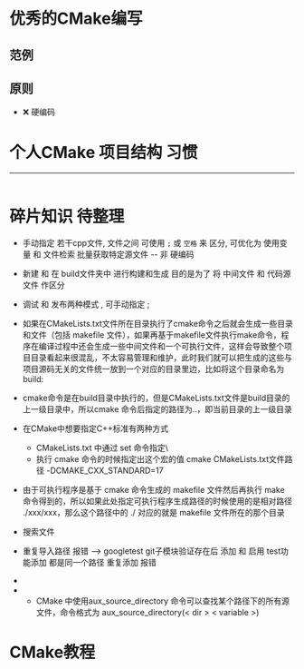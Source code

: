 # 优秀的CMake编写



## 范例





## 原则

* :x:  硬编码





# 个人CMake 项目结构 习惯

---



```powershell

```





# 碎片知识 待整理 



*  手动指定 若干cpp文件, 文件之间 可使用 `;` 或 `空格`  来 区分, 可优化为 使用变量 和 文件检索  批量获取特定源文件 --  非 硬编码  
* 新建 和 在 build文件夹中 进行构建和生成     目的是为了 将 中间文件 和 代码源文件 作区分   
* 调试 和 发布两种模式 , 可手动指定  ;  
* 如果在CMakeLists.txt文件所在目录执行了cmake命令之后就会生成一些目录和文件（包括 makefile 文件），如果再基于makefile文件执行make命令，程序在编译过程中还会生成一些中间文件和一个可执行文件，这样会导致整个项目目录看起来很混乱，不太容易管理和维护，此时我们就可以把生成的这些与项目源码无关的文件统一放到一个对应的目录里边，比如将这个目录命名为build:
* cmake命令是在build目录中执行的，但是CMakeLists.txt文件是build目录的上一级目录中，所以cmake 命令后指定的路径为..，即当前目录的上一级目录
* 在CMake中想要指定C++标准有两种方式

  *  CMakeLists.txt 中通过 set 命令指定\
  *  执行 cmake 命令的时候指定出这个宏的值  cmake CMakeLists.txt文件路径 -DCMAKE_CXX_STANDARD=17

*  由于可执行程序是基于 cmake 命令生成的 makefile 文件然后再执行 make 命令得到的，所以如果此处指定可执行程序生成路径的时候使用的是相对路径 ./xxx/xxx，那么这个路径中的 ./ 对应的就是 makefile 文件所在的那个目录

*  搜索文件
   
*   重复导入路径 报错 -->  googletest  git子模块验证存在后 添加  和   启用 test功能添加 都是同一个路径 重复添加 报错  
   
*  
   
*  
   *  CMake 中使用aux_source_directory 命令可以查找某个路径下的所有源文件，命令格式为  aux_source_directory(< dir > < variable >)





# CMake教程

